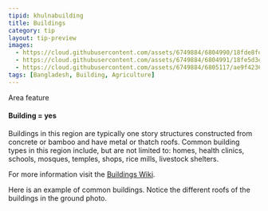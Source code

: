 ```yaml
---
tipid: khulnabuilding
title: Buildings
category: tip
layout: tip-preview
images:
  - https://cloud.githubusercontent.com/assets/6749884/6804990/18fde8fe-d217-11e4-842b-80bf42af562e.png
  - https://cloud.githubusercontent.com/assets/6749884/6804991/18fe5d3e-d217-11e4-9758-e0f0610c5695.png
  - https://cloud.githubusercontent.com/assets/6749884/6805117/ae9f4236-d217-11e4-8ab7-703c367631fd.jpg
tags: [Bangladesh, Building, Agriculture]
---
```

Area feature
#### Building = yes

Buildings in this region are typically one story structures constructed from concrete or bamboo and have metal or thatch roofs. Common building types in this region include, but are not limited to: homes, health clinics, schools, mosques, temples, shops, rice mills, livestock shelters.

For more information visit the <a href="http://wiki.openstreetmap.org/wiki/Buildings" target="_blank">Buildings Wiki</a>.

Here is an example of common buildings. Notice the different roofs of the buildings in the ground photo.

